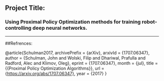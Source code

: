 ## Project Title:
### Using Proximal Policy Optimization methods for training robot-controlling deep neural networks.
----------
##Refrences:

@article{Schulman2017,
archivePrefix = {arXiv},
arxivId = {1707.06347},
author = {Schulman, John and Wolski, Filip and Dhariwal, Prafulla and Radford, Alec and Klimov, Oleg},
eprint = {1707.06347},
month = {jul},
title = {{Proximal Policy Optimization Algorithms}},
url = {https://arxiv.org/abs/1707.06347},
year = {2017}
}

